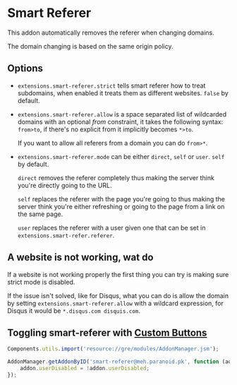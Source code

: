 Smart Referer
=============
This addon automatically removes the referer when changing domains.

The domain changing is based on the same origin policy.

Options
-------
* `extensions.smart-referer.strict` tells smart referer how to treat
  subdomains, when enabled it treats them as different websites. `false` by
  default.

* `extensions.smart-referer.allow` is a space separated list of wildcarded
  domains with an optional *from* constraint, it takes the following syntax:
  `from>to`, if there's no explicit from it implicitly becomes `*>to`.

  If you want to allow all referers from a domain you can do `from>*`.

* `extensions.smart-referer.mode` can be either `direct`, `self` or `user`.
  `self` by default.
  
  `direct` removes the referer completely thus making the server think you're
  directly going to the URL.

  `self` replaces the referer with the page you're going to thus making the
  server think you're either refreshing or going to the page from a link on the
  same page.

  `user` replaces the referer with a user given one that can be set in
  `extensions.smart-refer.referer`.

A website is not working, wat do
--------------------------------
If a website is not working properly the first thing you can try is making sure
strict mode is disabled.

If the issue isn't solved, like for Disqus, what you can do is allow the
domain by setting `extensions.smart-referer.allow` with a wildcard expression,
for Disqus it would be `*.disqus.com disquis.com`.

Toggling smart-referer with [Custom Buttons](https://addons.mozilla.org/en-US/firefox/addon/custom-buttons/?src=search)
------------------------------------------------------------------------------------------------------------------------

```javascript
Components.utils.import('resource://gre/modules/AddonManager.jsm');

AddonManager.getAddonByID('smart-referer@meh.paranoid.pk', function (addon) {
    addon.userDisabled = !addon.userDisabled;
});
```
